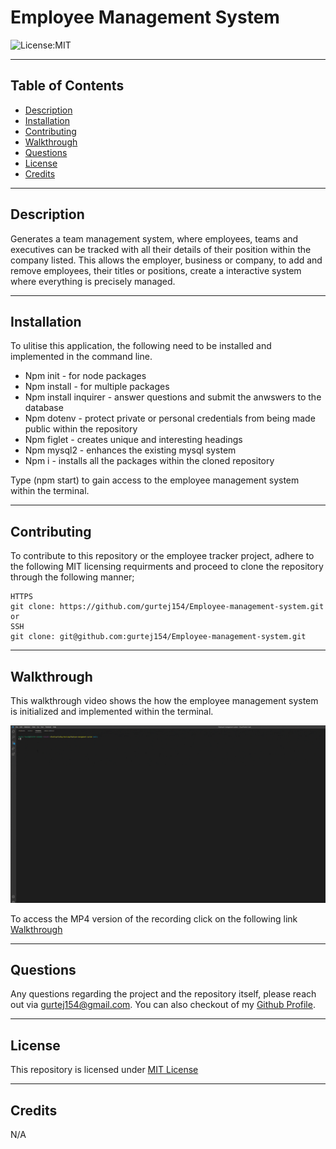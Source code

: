 # Employee Management System

![License:MIT](https://img.shields.io/badge/MIT-License-yellowgreen)

---

## Table of Contents

- [Description](#description)
- [Installation](#installation)
- [Contributing](#contributing)
- [Walkthrough](#walkthrough)
- [Questions](#questions)
- [License](#license)
- [Credits](#credits)

---

## Description

Generates a team management system, where employees, teams and executives can be tracked with all their details of their position within the company listed. This allows the employer, business or company, to add and remove employees, their titles or positions, create a interactive system where everything is precisely managed.

---

## Installation

To ulitise this application, the following need to be installed and implemented in the command line.

- Npm init - for node packages
- Npm install - for multiple packages
- Npm install inquirer - answer questions and submit the anwswers to the database
- Npm dotenv - protect private or personal credentials from being made public within the repository
- Npm figlet - creates unique and interesting headings
- Npm mysql2 - enhances the existing mysql system
- Npm i - installs all the packages within the cloned repository

Type (npm start) to gain access to the employee management system within the terminal.

---

## Contributing

To contribute to this repository or the employee tracker project, adhere to the following MIT licensing requirments and proceed to clone the repository through the following manner;

```
HTTPS
git clone: https://github.com/gurtej154/Employee-management-system.git
or
SSH
git clone: git@github.com:gurtej154/Employee-management-system.git
```

---

## Walkthrough

This walkthrough video shows the how the employee management system is initialized and implemented within the terminal.

![Walkthrough](/assets/Walkthrough.gif)

To access the MP4 version of the recording click on the following link [Walkthrough](https://drive.google.com/file/d/1PSHcLq4uuCOQBqh0PAvbcha0DzDDN_vl/view?usp=sharing)

---

## Questions

Any questions regarding the project and the repository itself, please reach out via gurtej154@gmail.com. You can also checkout of my [Github Profile](https://github.com/gurtej154).

---

## License

This repository is licensed under [MIT License](LICENSE)

---

## Credits

N/A
